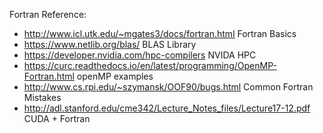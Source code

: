 Fortran Reference:
- http://www.icl.utk.edu/~mgates3/docs/fortran.html Fortran Basics
- https://www.netlib.org/blas/ BLAS Library
- https://developer.nvidia.com/hpc-compilers NVIDA HPC
- https://curc.readthedocs.io/en/latest/programming/OpenMP-Fortran.html openMP examples
- http://www.cs.rpi.edu/~szymansk/OOF90/bugs.html Common Fortran Mistakes
- http://adl.stanford.edu/cme342/Lecture_Notes_files/Lecture17-12.pdf CUDA + Fortran
